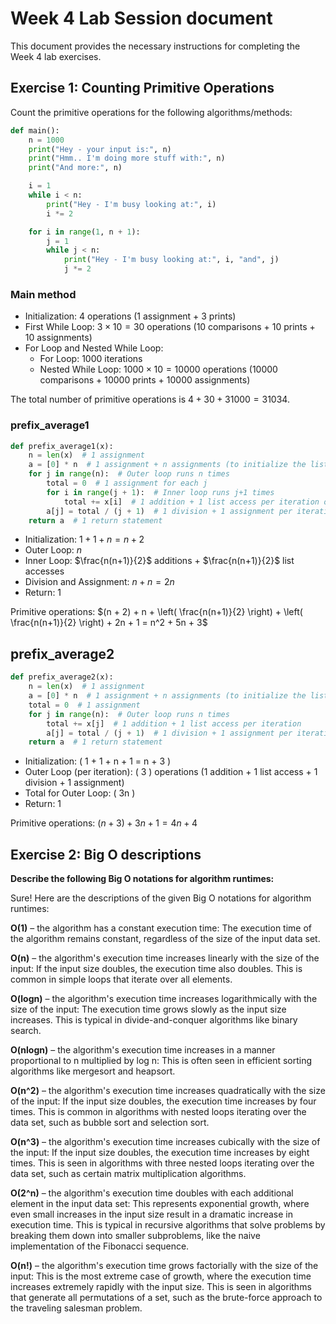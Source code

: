 # Week 4 Lab Session document

This document provides the necessary instructions for completing the
Week 4 lab exercises.

## Exercise 1: Counting Primitive Operations

Count the primitive operations for the following algorithms/methods:

```python
def main():
    n = 1000
    print("Hey - your input is:", n)
    print("Hmm.. I'm doing more stuff with:", n)
    print("And more:", n)

    i = 1
    while i < n:
        print("Hey - I'm busy looking at:", i)
        i *= 2

    for i in range(1, n + 1):
        j = 1
        while j < n:
            print("Hey - I'm busy looking at:", i, "and", j)
            j *= 2
```

### Main method

- Initialization: 4 operations (1 assignment + 3 prints)
- First While Loop: $3 \times 10 = 30$ operations (10 comparisons + 10 prints + 10 assignments)
- For Loop and Nested While Loop:
  - For Loop: $1000$ iterations
  - Nested While Loop: $1000 \times 10 = 10000$ operations (10000 comparisons + 10000 prints + 10000 assignments)

The total number of primitive operations is $4 + 30 + 31000 = 31034$.

### prefix_average1

```python
def prefix_average1(x):
    n = len(x)  # 1 assignment
    a = [0] * n  # 1 assignment + n assignments (to initialize the list)
    for j in range(n):  # Outer loop runs n times
        total = 0  # 1 assignment for each j
        for i in range(j + 1):  # Inner loop runs j+1 times
            total += x[i]  # 1 addition + 1 list access per iteration of inner loop
        a[j] = total / (j + 1)  # 1 division + 1 assignment per iteration of outer loop
    return a  # 1 return statement
```

- Initialization: $1 + 1 + n = n + 2$
- Outer Loop: $n$
- Inner Loop: $\frac{n(n+1)}{2}$ additions + $\frac{n(n+1)}{2}$ list accesses
- Division and Assignment: $n + n = 2n$
- Return: 1

Primitive operations: $(n + 2) + n + \left( \frac{n(n+1)}{2} \right) + \left( \frac{n(n+1)}{2} \right) + 2n + 1 = n^2 + 5n + 3$

## prefix_average2

```python
def prefix_average2(x):
    n = len(x)  # 1 assignment
    a = [0] * n  # 1 assignment + n assignments (to initialize the list)
    total = 0  # 1 assignment
    for j in range(n):  # Outer loop runs n times
        total += x[j]  # 1 addition + 1 list access per iteration
        a[j] = total / (j + 1)  # 1 division + 1 assignment per iteration
    return a  # 1 return statement
```

- Initialization: \( 1 + 1 + n + 1 = n + 3 \)
- Outer Loop (per iteration): \( 3 \) operations (1 addition + 1 list access + 1 division + 1 assignment)
- Total for Outer Loop: \( 3n \)
- Return: 1

Primitive operations: $(n + 3) + 3n + 1 = 4n + 4$

## Exercise 2: Big O descriptions

**Describe the following Big O notations for algorithm runtimes:**

Sure! Here are the descriptions of the given Big O notations for algorithm runtimes:

**O(1)** – the algorithm has a constant execution time: The execution time of the algorithm remains constant, regardless of the size of the input data set.

**O(n)** – the algorithm's execution time increases linearly with the size of the input: If the input size doubles, the execution time also doubles. This is common in simple loops that iterate over all elements.

**O(logn)** – the algorithm's execution time increases logarithmically with the size of the input: The execution time grows slowly as the input size increases. This is typical in divide-and-conquer algorithms like binary search.

**O(nlogn)** – the algorithm's execution time increases in a manner proportional to n multiplied by log n: This is often seen in efficient sorting algorithms like mergesort and heapsort.

**O(n^2)** – the algorithm's execution time increases quadratically with the size of the input: If the input size doubles, the execution time increases by four times. This is common in algorithms with nested loops iterating over the data set, such as bubble sort and selection sort.

**O(n^3)** – the algorithm's execution time increases cubically with the size of the input: If the input size doubles, the execution time increases by eight times. This is seen in algorithms with three nested loops iterating over the data set, such as certain matrix multiplication algorithms.

**O(2^n)** – the algorithm's execution time doubles with each additional element in the input data set: This represents exponential growth, where even small increases in the input size result in a dramatic increase in execution time. This is typical in recursive algorithms that solve problems by breaking them down into smaller subproblems, like the naive implementation of the Fibonacci sequence.

**O(n!)** – the algorithm's execution time grows factorially with the size of the input: This is the most extreme case of growth, where the execution time increases extremely rapidly with the input size. This is seen in algorithms that generate all permutations of a set, such as the brute-force approach to the traveling salesman problem.
